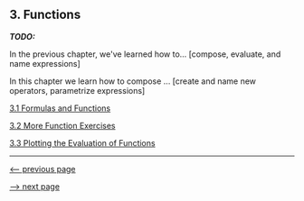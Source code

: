 ## 3. Functions

___TODO:___

In the previous chapter, we've learned how to... [compose, evaluate, and name expressions]

In this chapter we learn how to compose ... [create and name new operators, parametrize expressions]

[3.1 Formulas and Functions](ch3_1_formulas_and_functions.md)

[3.2 More Function Exercises](ch3_2_more_function_exercises.md)

[3.3 Plotting the Evaluation of Functions](ch3_3_plotting_the_evaluation_of_functions.md)

------------------

[<-- previous page](ch2_expressions.md)

[--> next page](ch3_1_formulas_and_functions.md)
